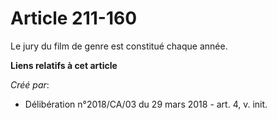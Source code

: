 # Article 211-160

Le jury du film de genre est constitué chaque année.

**Liens relatifs à cet article**

_Créé par_:

  - Délibération n°2018/CA/03 du 29 mars 2018 - art. 4, v. init.
